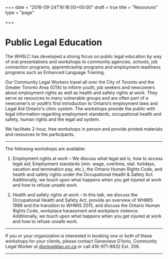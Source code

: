 +++
date = "2016-09-24T16:16:00+00:00"
draft = true
title = "Resources"
type = "page"

+++
# Public Legal Education

The WHSLC has developed a strong focus on public legal education by way of oral presentations and workshops to community agencies, schools, job connection programs, apprenticeship programs and employment readiness programs such as Enhanced Language Training. 

Our Community Legal Workers travel all over the City of Toronto and the Greater Toronto Area (GTA) to inform youth, job seekers and newcomers about employment rights as well as health and safety rights at work. They serve as resources to many vulnerable groups and are often part of a newcomer’s or youth’s first introduction to Ontario’s employment laws and Legal Aid Ontario's clinic system. The workshops provide the public with legal information regarding employment standards, occupational health and safety, human rights and the legal aid system.

We facilitate 2-hour, free workshops in person and provide printed materials and resources to the participants. 

-----
The following workshops are available:

1. Employment rights at work – We discuss what legal aid is, how to access legal aid; Employment standards (min. wage, overtime, stat. holidays, vacation and termination pay, etc.), the Ontario Human Rights Code, and health and safety rights under the Occupational Health & Safety Act. Additionally, we touch upon what happens when you get injured at work and how to refuse unsafe work.

2. Health and safety rights at work – In this talk, we discuss the Occupational Health and Safety Act, provide an overview of WHMIS 1988 and the transition to WHMIS 2015, and discuss the Ontario Human Rights Code, workplace harassment and workplace violence. Additionally, we touch upon what happens when you get injured at work and how to refuse unsafe work.

-----
If you or your organization is interested in booking one or both of these workshops for your clients, please contact Genevieve D’Iorio, Community Legal Worker at dioriog@lao.on.ca or call 416-971-8832 Ext. 206.

-----
